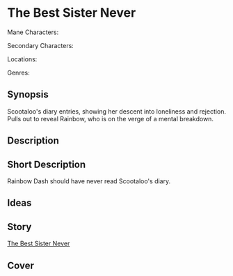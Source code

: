 # The Best Sister Never

Mane Characters: 

Secondary Characters: 

Locations: 

Genres:

## Synopsis
Scootaloo's diary entries, showing her descent into loneliness and rejection. Pulls out to reveal Rainbow, who is on the verge of a mental breakdown.

## Description


## Short Description
Rainbow Dash should have never read Scootaloo's diary.

## Ideas


## Story
[The Best Sister Never](./the-best-sister-never.md)

## Cover

